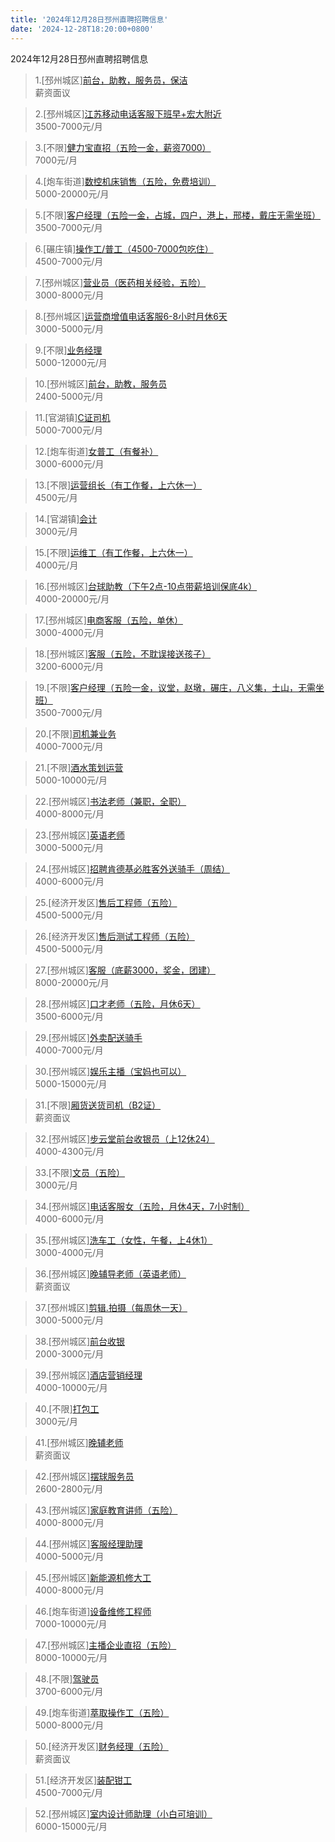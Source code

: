 ```yaml
---
title: '2024年12月28日邳州直聘招聘信息'
date: '2024-12-28T18:20:00+0800'
---
```

2024年12月28日邳州直聘招聘信息
<!--more-->
>1.[邳州城区][前台，助教，服务员，保洁](https://www.pizhouzhipin.com/job/38755)<br>
>薪资面议

>2.[邳州城区][江苏移动电话客服下班早+宏大附近](https://www.pizhouzhipin.com/job/23334)<br>
>3500-7000元/月

>3.[不限][健力宝直招（五险一金，薪资7000）](https://www.pizhouzhipin.com/job/33844)<br>
>7000元/月

>4.[炮车街道][数控机床销售（五险，免费培训）](https://www.pizhouzhipin.com/job/9417)<br>
>5000-20000元/月

>5.[不限][客户经理（五险一金，占城，四户，港上，邢楼，戴庄无需坐班）](https://www.pizhouzhipin.com/job/37927)<br>
>3500-7000元/月

>6.[碾庄镇][操作工/普工（4500-7000包吃住）](https://www.pizhouzhipin.com/job/37450)<br>
>4500-7000元/月

>7.[邳州城区][营业员（医药相关经验，五险）](https://www.pizhouzhipin.com/job/8040)<br>
>3000-8000元/月

>8.[邳州城区][运营商增值电话客服6-8小时月休6天](https://www.pizhouzhipin.com/job/38582)<br>
>3000-5000元/月

>9.[不限][业务经理](https://www.pizhouzhipin.com/job/36364)<br>
>5000-12000元/月

>10.[邳州城区][前台，助教，服务员](https://www.pizhouzhipin.com/job/38733)<br>
>2400-5000元/月

>11.[官湖镇][C证司机](https://www.pizhouzhipin.com/job/37974)<br>
>5000-7000元/月

>12.[炮车街道][女普工（有餐补）](https://www.pizhouzhipin.com/job/35718)<br>
>3000-6000元/月

>13.[不限][运营组长（有工作餐，上六休一）](https://www.pizhouzhipin.com/job/38722)<br>
>4500元/月

>14.[官湖镇][会计](https://www.pizhouzhipin.com/job/37732)<br>
>3000元/月

>15.[不限][运维工（有工作餐，上六休一）](https://www.pizhouzhipin.com/job/38724)<br>
>4000元/月

>16.[邳州城区][台球助教（下午2点-10点带薪培训保底4k）](https://www.pizhouzhipin.com/job/33157)<br>
>4000-20000元/月

>17.[邳州城区][电商客服（五险，单休）](https://www.pizhouzhipin.com/job/38758)<br>
>3000-4000元/月

>18.[邳州城区][客服（五险，不耽误接送孩子）](https://www.pizhouzhipin.com/job/38173)<br>
>3200-6000元/月

>19.[不限][客户经理（五险一金，议堂，赵墩，碾庄，八义集，土山，无需坐班）](https://www.pizhouzhipin.com/job/37907)<br>
>3500-7000元/月

>20.[不限][司机兼业务](https://www.pizhouzhipin.com/job/38369)<br>
>4000-7000元/月

>21.[不限][酒水策划运营](https://www.pizhouzhipin.com/job/38751)<br>
>5000-10000元/月

>22.[邳州城区][书法老师（兼职，全职）](https://www.pizhouzhipin.com/job/37942)<br>
>4000-8000元/月

>23.[邳州城区][英语老师](https://www.pizhouzhipin.com/job/12427)<br>
>3000-5000元/月

>24.[邳州城区][招聘肯德基必胜客外送骑手（周结）](https://www.pizhouzhipin.com/job/32572)<br>
>4000-6000元/月

>25.[经济开发区][售后工程师（五险）](https://www.pizhouzhipin.com/job/26730)<br>
>4500-5000元/月

>26.[经济开发区][售后测试工程师（五险）](https://www.pizhouzhipin.com/job/31784)<br>
>4500-5000元/月

>27.[邳州城区][客服（底薪3000，奖金，团建）](https://www.pizhouzhipin.com/job/38351)<br>
>8000-20000元/月

>28.[邳州城区][口才老师（五险，月休6天）](https://www.pizhouzhipin.com/job/22087)<br>
>3500-6000元/月

>29.[邳州城区][外卖配送骑手](https://www.pizhouzhipin.com/job/36574)<br>
>4000-7000元/月

>30.[邳州城区][娱乐主播（宝妈也可以）](https://www.pizhouzhipin.com/job/36359)<br>
>5000-15000元/月

>31.[不限][厢货送货司机（B2证）](https://www.pizhouzhipin.com/job/26157)<br>
>薪资面议

>32.[邳州城区][步云堂前台收银员（上12休24）](https://www.pizhouzhipin.com/job/38736)<br>
>4000-4300元/月

>33.[不限][文员（五险）](https://www.pizhouzhipin.com/job/24226)<br>
>3000元/月

>34.[邳州城区][电话客服女（五险，月休4天，7小时制）](https://www.pizhouzhipin.com/job/5903)<br>
>4000-6000元/月

>35.[邳州城区][洗车工（女性，午餐，上4休1）](https://www.pizhouzhipin.com/job/18480)<br>
>3000-4000元/月

>36.[邳州城区][晚辅导老师（英语老师）](https://www.pizhouzhipin.com/job/37598)<br>
>薪资面议

>37.[邳州城区][剪辑.拍摄（每周休一天）](https://www.pizhouzhipin.com/job/38741)<br>
>3000-5000元/月

>38.[邳州城区][前台收银](https://www.pizhouzhipin.com/job/38723)<br>
>2000-3000元/月

>39.[邳州城区][酒店营销经理](https://www.pizhouzhipin.com/job/33277)<br>
>4000-10000元/月

>40.[不限][打包工](https://www.pizhouzhipin.com/job/38557)<br>
>3000元/月

>41.[邳州城区][晚辅老师](https://www.pizhouzhipin.com/job/38715)<br>
>薪资面议

>42.[邳州城区][摆球服务员](https://www.pizhouzhipin.com/job/33641)<br>
>2600-2800元/月

>43.[邳州城区][家庭教育讲师（五险）](https://www.pizhouzhipin.com/job/32088)<br>
>4000-8000元/月

>44.[邳州城区][客服经理助理](https://www.pizhouzhipin.com/job/37827)<br>
>4000-5000元/月

>45.[邳州城区][新能源机修大工](https://www.pizhouzhipin.com/job/38745)<br>
>4000-8000元/月

>46.[炮车街道][设备维修工程师](https://www.pizhouzhipin.com/job/38617)<br>
>7000-10000元/月

>47.[邳州城区][主播企业直招（五险）](https://www.pizhouzhipin.com/job/32318)<br>
>8000-10000元/月

>48.[不限][驾驶员](https://www.pizhouzhipin.com/job/34082)<br>
>3700-6000元/月

>49.[炮车街道][萃取操作工（五险）](https://www.pizhouzhipin.com/job/29993)<br>
>5000-8000元/月

>50.[经济开发区][财务经理（五险）](https://www.pizhouzhipin.com/job/34548)<br>
>薪资面议

>51.[经济开发区][装配钳工](https://www.pizhouzhipin.com/job/38449)<br>
>4500-7000元/月

>52.[邳州城区][室内设计师助理（小白可培训）](https://www.pizhouzhipin.com/job/35224)<br>
>6000-15000元/月

